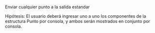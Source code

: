 Enviar cualquier punto a la salida estandar 

Hipótesis: El usuario deberá ingresar uno a uno los componentes de la estructura Punto
por consola, y ambos serán mostrados en conjunto por consola.
